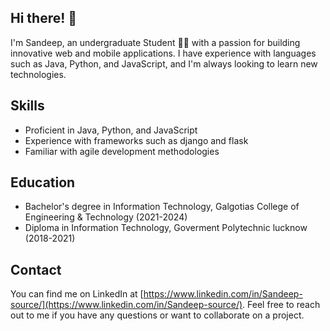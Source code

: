 
## Hi there! 👋

I'm Sandeep, an undergraduate Student 👨‍🎓 with a passion for building innovative web and mobile applications. I have experience with languages such as Java, Python, and JavaScript, and I'm always looking to learn new technologies.

## Skills

- Proficient in Java, Python, and JavaScript
- Experience with frameworks such as django and flask
- Familiar with agile development methodologies

## Education

- Bachelor's degree in Information Technology, Galgotias College of Engineering & Technology (2021-2024)
- Diploma in Information Technology, Goverment Polytechnic lucknow (2018-2021)

## 

## Contact

You can find me on LinkedIn at [https://www.linkedin.com/in/Sandeep-source/](https://www.linkedin.com/in/Sandeep-source/). Feel free to reach out to me if you have any questions or want to collaborate on a project.

<!--
**Sandeep-source/Sandeep-source** is a ✨ _special_ ✨ repository because its `README.md` (this file) appears on your GitHub profile.

Here are some ideas to get you started:
- Hello
- 🔭 I’m currently working on ...
- 🌱 I’m currently learning ...
- 👯 I’m looking to collaborate on ...
- 🤔 I’m looking for help with ...
- 💬 Ask me about ...
- 📫 How to reach me: ...
- 😄 Pronouns: ...
- ⚡ Fun fact: ...
-->
